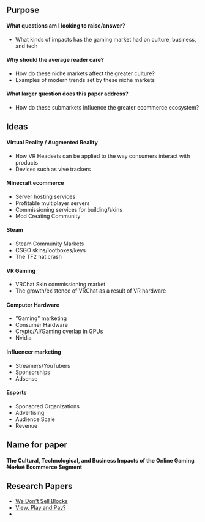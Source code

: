 ## Purpose
#### What questions am I looking to raise/answer?
- What kinds of impacts has the gaming market had on culture, business, and tech
#### Why should the average reader care?
- How do these niche markets affect the greater culture?
- Examples of modern trends set by these niche markets
#### What larger question does this paper address?
- How do these submarkets influence the greater ecommerce ecosystem?
## Ideas
#### Virtual Reality / Augmented Reality
- How VR Headsets can be applied to the way consumers interact with products
- Devices such as vive trackers
#### Minecraft ecommerce
- Server hosting services
- Profitable multiplayer servers
- Commissioning services for building/skins
- Mod Creating Community
#### Steam
- Steam Community Markets
- CSGO skins/lootboxes/keys
- The TF2 hat crash
#### VR Gaming
- VRChat Skin commissioning market
- The growth/existence of VRChat as a result of VR hardware
#### Computer Hardware
- "Gaming" marketing
- Consumer Hardware
- Crypto/AI/Gaming overlap in GPUs
- Nvidia
#### Influencer marketing
- Streamers/YouTubers
- Sponsorships
- Adsense
#### Esports
- Sponsored Organizations
- Advertising
- Audience Scale
- Revenue

## Name for paper
#### The Cultural, Technological, and Business Impacts of the Online Gaming ~~Market~~ Ecommerce Segment

## Research Papers
- [We Don't Sell Blocks](https://www.academia.edu/102217560/We_Dont_Sell_Blocks_Exploring_Minecrafts_Commissioning_Market?uc-sb-sw=12054336)
- [View, Play and Pay?](https://www.researchgate.net/publication/338571390_View_Play_and_Pay_-_The_Relationship_between_Consumption_of_Gaming_Video_Content_and_Video_Game_Playing_and_Buying)
- 
